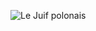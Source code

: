 ![Le Juif polonais](https://upload.wikimedia.org/wikipedia/commons/thumb/8/84/Columba_leucomela_-_Brunkerville.jpg/450px-Columba_leucomela_-_Brunkerville.jpg)